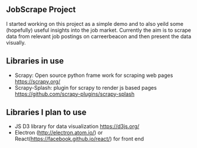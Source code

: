 ## JobScrape Project

I started working on this project as a simple demo and to also yeild some (hopefully) useful insights into the job market. Currently the aim is to scrape data from relevant job postings on carreerbeacon and then present the data visually.

## Libraries in use
* Scrapy: Open source python frame work for scraping web pages https://scrapy.org/
* Scrapy-Splash: plugin for scrapy to render js based pages https://github.com/scrapy-plugins/scrapy-splash

## Libraries I plan to use
* JS D3 library for data visualization https://d3js.org/
* Electron (http://electron.atom.io/) or React(https://facebook.github.io/react/) for front end